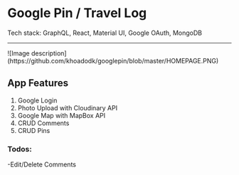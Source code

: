 # Google Pin / Travel Log

Tech stack: GraphQL, React, Material UI, Google OAuth, MongoDB

<hr>
![Image description](https://github.com/khoadodk/googlepin/blob/master/HOMEPAGE.PNG)

## App Features

1. Google Login
2. Photo Upload with Cloudinary API
3. Google Map with MapBox API
4. CRUD Comments
5. CRUD Pins

### Todos:

-Edit/Delete Comments
